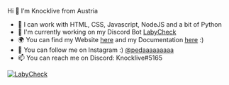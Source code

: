 Hi 👋 I’m Knocklive from Austria
- 🦥 I can work with HTML, CSS, Javascript, NodeJS and a bit of Python
- 🤖 I'm currently working on my Discord Bot [LabyCheck](https://github.com/Knocklive/labycheck)
- 🌍 You can find my Website [here](https://knocklive.de) and my Documentation [here](https://docs.knocklive.de) :)
- 💙 You can follow me on Instagram :) [@pedaaaaaaaaa](https://instagram.com/pedaaaaaaaaa)
- 📫 You can reach me on Discord: Knocklive#5165

<a href="https://top.gg/bot/847972974786248704"><img src="https://top.gg/api/widget/847972974786248704.svg" alt="LabyCheck" class="center"></a>
